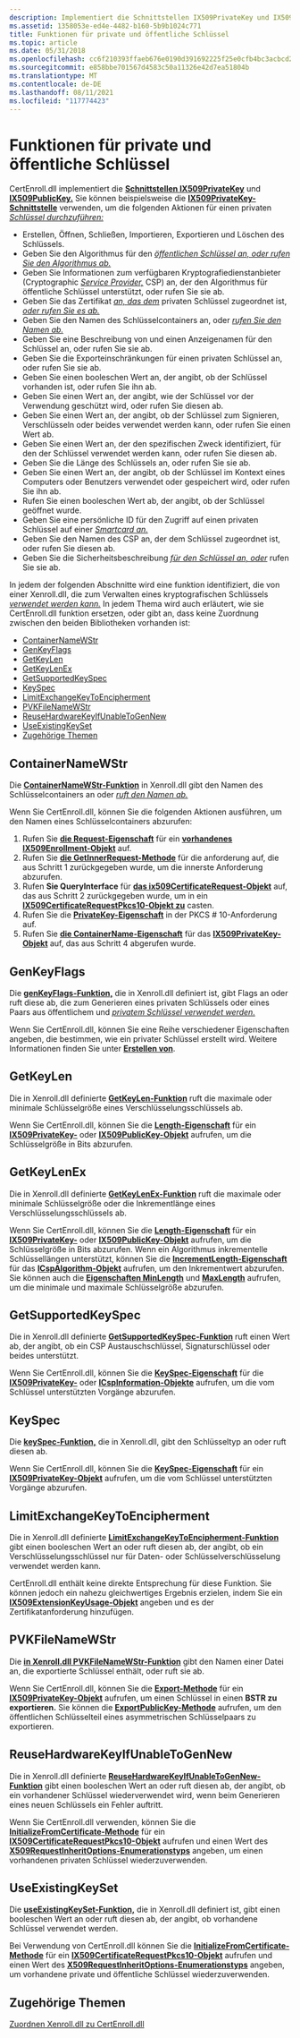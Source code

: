 ```yaml
---
description: Implementiert die Schnittstellen IX509PrivateKey und IX509PublicKey.
ms.assetid: 1358053e-ed4e-4482-b160-5b9b1024c771
title: Funktionen für private und öffentliche Schlüssel
ms.topic: article
ms.date: 05/31/2018
ms.openlocfilehash: cc6f210393ffaeb676e0190d391692225f25e0cfb4bc3acbcd2c3c188bf40a1d
ms.sourcegitcommit: e858bbe701567d4583c50a11326e42d7ea51804b
ms.translationtype: MT
ms.contentlocale: de-DE
ms.lasthandoff: 08/11/2021
ms.locfileid: "117774423"
---
```

# <a name="private-and-public-key-functions"></a>Funktionen für private und öffentliche Schlüssel

CertEnroll.dll implementiert die [**Schnittstellen IX509PrivateKey**](/windows/desktop/api/CertEnroll/nn-certenroll-ix509privatekey) und [**IX509PublicKey.**](/windows/desktop/api/CertEnroll/nn-certenroll-ix509publickey) Sie können beispielsweise die [**IX509PrivateKey-Schnittstelle**](/windows/desktop/api/CertEnroll/nn-certenroll-ix509privatekey) verwenden, um die folgenden Aktionen für einen privaten [*Schlüssel durchzuführen:*](/windows/desktop/SecGloss/p-gly)

-   Erstellen, Öffnen, Schließen, Importieren, Exportieren und Löschen des Schlüssels.
-   Geben Sie den Algorithmus für den [*öffentlichen Schlüssel an, oder rufen Sie den Algorithmus ab.*](/windows/desktop/SecGloss/p-gly)
-   Geben Sie Informationen zum verfügbaren Kryptografiedienstanbieter (Cryptographic [*Service Provider,*](/windows/desktop/SecGloss/c-gly) CSP) an, der den Algorithmus für öffentliche Schlüssel unterstützt, oder rufen Sie sie ab.
-   Geben Sie das Zertifikat [*an, das dem*](/windows/desktop/SecGloss/c-gly) privaten Schlüssel zugeordnet ist, [*oder rufen Sie es ab.*](/windows/desktop/SecGloss/p-gly)
-   Geben Sie den Namen des Schlüsselcontainers an, oder [*rufen Sie den Namen ab.*](/windows/desktop/SecGloss/k-gly)
-   Geben Sie eine Beschreibung von und einen Anzeigenamen für den Schlüssel an, oder rufen Sie sie ab.
-   Geben Sie die Exporteinschränkungen für einen privaten Schlüssel an, oder rufen Sie sie ab.
-   Geben Sie einen booleschen Wert an, der angibt, ob der Schlüssel vorhanden ist, oder rufen Sie ihn ab.
-   Geben Sie einen Wert an, der angibt, wie der Schlüssel vor der Verwendung geschützt wird, oder rufen Sie diesen ab.
-   Geben Sie einen Wert an, der angibt, ob der Schlüssel zum Signieren, Verschlüsseln oder beides verwendet werden kann, oder rufen Sie einen Wert ab.
-   Geben Sie einen Wert an, der den spezifischen Zweck identifiziert, für den der Schlüssel verwendet werden kann, oder rufen Sie diesen ab.
-   Geben Sie die Länge des Schlüssels an, oder rufen Sie sie ab.
-   Geben Sie einen Wert an, der angibt, ob der Schlüssel im Kontext eines Computers oder Benutzers verwendet oder gespeichert wird, oder rufen Sie ihn ab.
-   Rufen Sie einen booleschen Wert ab, der angibt, ob der Schlüssel geöffnet wurde.
-   Geben Sie eine persönliche ID für den Zugriff auf einen privaten Schlüssel auf einer [*Smartcard an.*](/windows/desktop/SecGloss/s-gly)
-   Geben Sie den Namen des CSP an, der dem Schlüssel zugeordnet ist, oder rufen Sie diesen ab.
-   Geben Sie die Sicherheitsbeschreibung [*für den Schlüssel an, oder*](/windows/desktop/SecGloss/s-gly) rufen Sie sie ab.

In jedem der folgenden Abschnitte wird eine funktion identifiziert, die von einer Xenroll.dll, die zum Verwalten eines kryptografischen Schlüssels [*verwendet werden kann.*](/windows/desktop/SecGloss/c-gly) In jedem Thema wird auch erläutert, wie sie CertEnroll.dll funktion ersetzen, oder gibt an, dass keine Zuordnung zwischen den beiden Bibliotheken vorhanden ist:

-   [ContainerNameWStr](#containernamewstr)
-   [GenKeyFlags](#genkeyflags)
-   [GetKeyLen](#getkeylenex)
-   [GetKeyLenEx](#getkeylenex)
-   [GetSupportedKeySpec](#getsupportedkeyspec)
-   [KeySpec](#getsupportedkeyspec)
-   [LimitExchangeKeyToEncipherment](#limitexchangekeytoencipherment)
-   [PVKFileNameWStr](#pvkfilenamewstr)
-   [ReuseHardwareKeyIfUnableToGenNew](#reusehardwarekeyifunabletogennew)
-   [UseExistingKeySet](#useexistingkeyset)
-   [Zugehörige Themen](#related-topics)

## <a name="containernamewstr"></a>ContainerNameWStr

Die [**ContainerNameWStr-Funktion**](/windows/desktop/api/xenroll/nf-xenroll-ienroll-get_containernamewstr) in Xenroll.dll gibt den Namen des Schlüsselcontainers an oder [*ruft den Namen ab.*](/windows/desktop/SecGloss/k-gly)

Wenn Sie CertEnroll.dll, können Sie die folgenden Aktionen ausführen, um den Namen eines Schlüsselcontainers abzurufen:

1.  Rufen Sie [**die Request-Eigenschaft**](/windows/desktop/api/CertEnroll/nf-certenroll-ix509enrollment-get_request) für ein [**vorhandenes IX509Enrollment-Objekt**](/windows/desktop/api/CertEnroll/nn-certenroll-ix509enrollment) auf.
2.  Rufen Sie [**die GetInnerRequest-Methode**](/windows/desktop/api/CertEnroll/nf-certenroll-ix509certificaterequest-getinnerrequest) für die anforderung auf, die aus Schritt 1 zurückgegeben wurde, um die innerste Anforderung abzurufen.
3.  Rufen **Sie QueryInterface** für [**das ix509CertificateRequest-Objekt**](/windows/desktop/api/CertEnroll/nn-certenroll-ix509certificaterequest) auf, das aus Schritt 2 zurückgegeben wurde, um in ein [**IX509CertificateRequestPkcs10-Objekt zu**](/windows/desktop/api/CertEnroll/nn-certenroll-ix509certificaterequestpkcs10) casten.
4.  Rufen Sie die [**PrivateKey-Eigenschaft**](/windows/desktop/SecCrypto/privatekey) in der PKCS \# 10-Anforderung auf.
5.  Rufen Sie [**die ContainerName-Eigenschaft**](/windows/desktop/api/CertEnroll/nf-certenroll-ix509privatekey-get_containername) für das [**IX509PrivateKey-Objekt**](/windows/desktop/api/CertEnroll/nn-certenroll-ix509privatekey) auf, das aus Schritt 4 abgerufen wurde.

## <a name="genkeyflags"></a>GenKeyFlags

Die [**genKeyFlags-Funktion,**](/windows/desktop/api/xenroll/nf-xenroll-ienroll-get_genkeyflags) die in Xenroll.dll definiert ist, gibt Flags an oder ruft diese ab, die zum Generieren eines privaten Schlüssels oder eines Paars aus öffentlichem und [*privatem Schlüssel verwendet werden.*](/windows/desktop/SecGloss/p-gly)

Wenn Sie CertEnroll.dll, können Sie eine Reihe verschiedener Eigenschaften angeben, die bestimmen, wie ein privater Schlüssel erstellt wird. Weitere Informationen finden Sie unter [**Erstellen von**](/windows/desktop/api/CertEnroll/nf-certenroll-ix509privatekey-create).

## <a name="getkeylen"></a>GetKeyLen

Die in Xenroll.dll definierte [**GetKeyLen-Funktion**](/windows/desktop/api/xenroll/nf-xenroll-ienroll2-getkeylen) ruft die maximale oder minimale Schlüsselgröße eines Verschlüsselungsschlüssels ab.

Wenn Sie CertEnroll.dll, können Sie die [**Length-Eigenschaft**](/windows/desktop/api/CertEnroll/nf-certenroll-ix509privatekey-get_length) für ein [**IX509PrivateKey-**](/windows/desktop/api/CertEnroll/nn-certenroll-ix509privatekey) oder [**IX509PublicKey-Objekt**](/windows/desktop/api/CertEnroll/nn-certenroll-ix509publickey) aufrufen, um die Schlüsselgröße in Bits abzurufen.

## <a name="getkeylenex"></a>GetKeyLenEx

Die in Xenroll.dll definierte [**GetKeyLenEx-Funktion**](/windows/desktop/api/xenroll/nf-xenroll-ienroll4-getkeylenex) ruft die maximale oder minimale Schlüsselgröße oder die Inkrementlänge eines Verschlüsselungsschlüssels ab.

Wenn Sie CertEnroll.dll, können Sie die [**Length-Eigenschaft**](/windows/desktop/api/CertEnroll/nf-certenroll-ix509privatekey-get_length) für ein [**IX509PrivateKey-**](/windows/desktop/api/CertEnroll/nn-certenroll-ix509privatekey) oder [**IX509PublicKey-Objekt**](/windows/desktop/api/CertEnroll/nn-certenroll-ix509publickey) aufrufen, um die Schlüsselgröße in Bits abzurufen. Wenn ein Algorithmus inkrementelle Schlüssellängen unterstützt, können Sie die [**IncrementLength-Eigenschaft**](/windows/desktop/api/CertEnroll/nf-certenroll-icspalgorithm-get_incrementlength) für das [**ICspAlgorithm-Objekt**](/windows/desktop/api/CertEnroll/nn-certenroll-icspalgorithm) aufrufen, um den Inkrementwert abzurufen. Sie können auch die [**Eigenschaften MinLength**](/windows/desktop/api/CertEnroll/nf-certenroll-icspalgorithm-get_minlength) und [**MaxLength**](/windows/desktop/api/CertEnroll/nf-certenroll-icspalgorithm-get_maxlength) aufrufen, um die minimale und maximale Schlüsselgröße abzurufen.

## <a name="getsupportedkeyspec"></a>GetSupportedKeySpec

Die in Xenroll.dll definierte [**GetSupportedKeySpec-Funktion**](/windows/desktop/api/xenroll/nf-xenroll-ienroll2-getsupportedkeyspec) ruft einen Wert ab, der angibt, ob ein CSP Austauschschlüssel, Signaturschlüssel oder beides unterstützt.

Wenn Sie CertEnroll.dll, können Sie die [**KeySpec-Eigenschaft**](/windows/desktop/api/CertEnroll/nf-certenroll-ix509privatekey-get_keyspec) für die [**IX509PrivateKey-**](/windows/desktop/api/CertEnroll/nn-certenroll-ix509privatekey) oder [**ICspInformation-Objekte**](/windows/desktop/api/CertEnroll/nn-certenroll-icspinformation) aufrufen, um die vom Schlüssel unterstützten Vorgänge abzurufen.

## <a name="keyspec"></a>KeySpec

Die [**keySpec-Funktion,**](/windows/desktop/api/xenroll/nf-xenroll-ienroll-get_keyspec) die in Xenroll.dll, gibt den Schlüsseltyp an oder ruft diesen ab.

Wenn Sie CertEnroll.dll, können Sie die [**KeySpec-Eigenschaft**](/windows/desktop/api/CertEnroll/nf-certenroll-ix509privatekey-get_keyspec) für ein [**IX509PrivateKey-Objekt**](/windows/desktop/api/CertEnroll/nn-certenroll-ix509privatekey) aufrufen, um die vom Schlüssel unterstützten Vorgänge abzurufen.

## <a name="limitexchangekeytoencipherment"></a>LimitExchangeKeyToEncipherment

Die in Xenroll.dll definierte [**LimitExchangeKeyToEncipherment-Funktion**](/windows/desktop/api/xenroll/nf-xenroll-ienroll2-get_limitexchangekeytoencipherment) gibt einen booleschen Wert an oder ruft diesen ab, der angibt, ob ein Verschlüsselungsschlüssel nur für Daten- oder Schlüsselverschlüsselung verwendet werden kann.

CertEnroll.dll enthält keine direkte Entsprechung für diese Funktion. Sie können jedoch ein nahezu gleichwertiges Ergebnis erzielen, indem Sie ein [**IX509ExtensionKeyUsage-Objekt**](/windows/desktop/api/CertEnroll/nn-certenroll-ix509extensionkeyusage) angeben und es der Zertifikatanforderung hinzufügen.

## <a name="pvkfilenamewstr"></a>PVKFileNameWStr

Die [**in Xenroll.dll PVKFileNameWStr-Funktion**](/windows/desktop/api/xenroll/nf-xenroll-ienroll-get_pvkfilenamewstr) gibt den Namen einer Datei an, die exportierte Schlüssel enthält, oder ruft sie ab.

Wenn Sie CertEnroll.dll, können Sie die [**Export-Methode**](/windows/desktop/api/CertEnroll/nf-certenroll-ix509privatekey-export) für ein [**IX509PrivateKey-Objekt**](/windows/desktop/api/CertEnroll/nn-certenroll-ix509privatekey) aufrufen, um einen Schlüssel in einen **BSTR zu exportieren.** Sie können die [**ExportPublicKey-Methode**](/windows/desktop/api/CertEnroll/nf-certenroll-ix509privatekey-exportpublickey) aufrufen, um den öffentlichen Schlüsselteil eines asymmetrischen Schlüsselpaars zu exportieren. [](/windows/desktop/SecGloss/p-gly)

## <a name="reusehardwarekeyifunabletogennew"></a>ReuseHardwareKeyIfUnableToGenNew

Die in Xenroll.dll definierte [**ReuseHardwareKeyIfUnableToGenNew-Funktion**](/windows/desktop/api/xenroll/nf-xenroll-ienroll2-get_reusehardwarekeyifunabletogennew) gibt einen booleschen Wert an oder ruft diesen ab, der angibt, ob ein vorhandener Schlüssel wiederverwendet wird, wenn beim Generieren eines neuen Schlüssels ein Fehler auftritt.

Wenn Sie CertEnroll.dll verwenden, können Sie die [**InitializeFromCertificate-Methode**](/windows/desktop/api/CertEnroll/nf-certenroll-ix509certificaterequestpkcs10-initializefromcertificate) für ein [**IX509CertificateRequestPkcs10-Objekt**](/windows/desktop/api/CertEnroll/nn-certenroll-ix509certificaterequestpkcs10) aufrufen und einen Wert des [**X509RequestInheritOptions-Enumerationstyps**](/windows/desktop/api/CertEnroll/ne-certenroll-x509requestinheritoptions) angeben, um einen vorhandenen privaten Schlüssel wiederzuverwenden.

## <a name="useexistingkeyset"></a>UseExistingKeySet

Die [**useExistingKeySet-Funktion,**](/windows/desktop/api/xenroll/nf-xenroll-ienroll-get_useexistingkeyset) die in Xenroll.dll definiert ist, gibt einen booleschen Wert an oder ruft diesen ab, der angibt, ob vorhandene Schlüssel verwendet werden.

Bei Verwendung von CertEnroll.dll können Sie die [**InitializeFromCertificate-Methode**](/windows/desktop/api/CertEnroll/nf-certenroll-ix509certificaterequestpkcs10-initializefromcertificate) für ein [**IX509CertificateRequestPkcs10-Objekt**](/windows/desktop/api/CertEnroll/nn-certenroll-ix509certificaterequestpkcs10) aufrufen und einen Wert des [**X509RequestInheritOptions-Enumerationstyps**](/windows/desktop/api/CertEnroll/ne-certenroll-x509requestinheritoptions) angeben, um vorhandene private und öffentliche Schlüssel wiederzuverwenden.

## <a name="related-topics"></a>Zugehörige Themen

<dl> <dt>

[Zuordnen Xenroll.dll zu CertEnroll.dll](mapping-xenroll-dll-to-certenroll-dll.md)
</dt> </dl>

 

 
